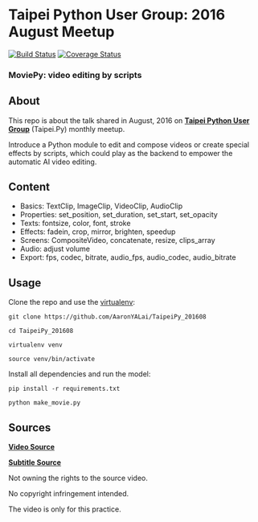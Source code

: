 Taipei Python User Group: 2016 August Meetup
========

[![Build Status](https://travis-ci.org/AaronYALai/TaipeiPy_201608.svg?branch=master)](https://travis-ci.org/AaronYALai/TaipeiPy_201608)
[![Coverage Status](https://coveralls.io/repos/github/AaronYALai/TaipeiPy_201608/badge.svg?branch=master)](https://coveralls.io/github/AaronYALai/TaipeiPy_201608?branch=master)

### MoviePy: video editing by scripts 

About
--------
This repo is about the talk shared in August, 2016 on [**Taipei Python User Group**](http://www.meetup.com/Taipei-py/events/233525778/) (Taipei.Py) monthly meetup.

Introduce a Python module to edit and compose videos or create special effects by scripts, which could play as the backend to empower the automatic AI video editing.

Content
--------
- Basics: TextClip, ImageClip, VideoClip, AudioClip
- Properties: set_position, set_duration, set_start, set_opacity
- Texts: fontsize, color, font, stroke
- Effects: fadein, crop, mirror, brighten, speedup
- Screens: CompositeVideo, concatenate, resize, clips_array
- Audio: adjust volume
- Export: fps, codec, bitrate, audio_fps, audio_codec, audio_bitrate

Usage
--------
Clone the repo and use the [virtualenv](http://www.virtualenv.org/):

    git clone https://github.com/AaronYALai/TaipeiPy_201608

    cd TaipeiPy_201608

    virtualenv venv

    source venv/bin/activate

Install all dependencies and run the model:

    pip install -r requirements.txt

    python make_movie.py


Sources
--------

[**Video Source**](https://www.youtube.com/watch?v=pxYpvNMbdXQ)

[**Subtitle Source**](https://www.youtube.com/watch?v=H62IK-V73jw)

Not owning the rights to the source video.

No copyright infringement intended.

The video is only for this practice.
